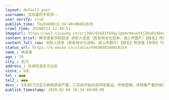 ```yaml
---
layout: default_post
username: 加鸡蛋的手抓饼--
user_verify: club
publish_time: ThuFeb0616:34:40+08002020
crawl_time: 20200212-12:40:51
imageurl: https://wx3.sinaimg.cn/orj360/6b681fe9gy1gbmrmkuetkj20u014044m.jpg,https://wx1.sinaimg.cn/orj360/6b681fe9gy1gbmrmmamd8j20u0140djt.jpg,https://wx3.sinaimg.cn/orj360/6b681fe9gy1gbmrmngnozj20u01407a1.jpg,https://wx1.sinaimg.cn/orj360/6b681fe9gy1gbmrmoce0yj21400u0q80.jpg,https://wx2.sinaimg.cn/orj360/6b681fe9gy1gbmrmjbaenj20u014045e.jpg
content_brief: 肺炎患者求助超话 求助人信息（若有相关化验单，请上传图片）【姓名】林艮喜【年龄】70【所在城市】武汉【所在小区、社区】后湖街道东方社区【患病时间】9天【联系方式】●●●【其他紧急联系人】●●●【病情描述】 5天前CT已显示肺部感染严重，三天前开始出现呼吸窘迫，呼吸困 ...全文
content_full_raw: 求助人信息（若有相关化验单，请上传图片）【姓名】林艮喜【年龄】70【所在城市】武汉【所在小区、社区】后湖街道东方社区【患病时间】9天【联系方式】●●●【其他紧急联系人】●●●【病情描述】5天前CT已显示肺部感染严重，三天前开始出现呼吸窘迫，呼吸困难，伴随着严重的咳嗽，1月29日至今持续高烧39度不退，现在已经出现咳血、呼吸衰竭，目前老人卧床不起，情况十分严重！由于老人已经危及性命，今天2月6日在武汉市第一医院挂了急诊，并拿到核酸检测为阴性，急诊医生说核酸检测并不是全部准确，从CT观察，肺部感染已成毛边状，基本能确诊，但武汉市规定，必须由核酸检测确诊才能收治。老人病情不断恶化，无法呼吸，无法进食！核酸的阴性，连保命的最后一根稻草都掐断了！目前家中只有一个人照顾，不确定是否感染，70岁的母亲也发烧了9天。这几天我们多方不断求助都无果，所以现在还请亲朋好友、社会媒介能帮忙协调让爸爸能尽快转到定点医院治疗！谢谢大家！在此跪谢！
status_url: https://m.weibo.cn/status/4469008340018154
name_: 林艮喜
age_: 70
city_: 武汉
address_: 后湖街道东方社区
since_: 9天
tel_: ●●●
tel2_: ●●●
desc_: 5天前CT已显示肺部感染严重，三天前开始出现呼吸窘迫，呼吸困难，伴随着严重的咳嗽，1月29日至今持续高烧39度不退，现在已经出现咳血、呼吸衰竭，目前老人卧床不起，情况十分严重！由于老人已经危及性命，今天2月6日在武汉市第一医院挂了急诊，并拿到核酸检测为阴性，急诊医生说核酸检测并不是全部准确，从CT观察，肺部感染已成毛边状，基本能确诊，但武汉市规定，必须由核酸检测确诊才能收治。老人病情不断恶化，无法呼吸，无法进食！核酸的阴性，连保命的最后一根稻草都掐断了！目前家中只有一个人照顾，不确定是否感染，70岁的母亲也发烧了9天。这几天我们多方不断求助都无果，所以现在还请亲朋好友、社会媒介能帮忙协调让爸爸能尽快转到定点医院治疗！谢谢大家！在此跪谢！
publish_timestamp: 2020-02-06 16:34:40+08:00
---
```

